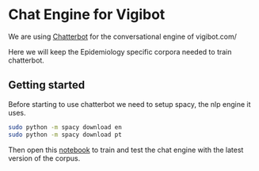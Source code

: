 # Chat Engine for Vigibot
We are using [Chatterbot](https://github.com/gunthercox/chatterbot) for the conversational engine of vigibot.com/

Here we will keep the Epidemiology specific corpora needed to train chatterbot.

## Getting started

Before starting to use chatterbot we need to setup spacy, the nlp engine it uses.

```bash
sudo python -m spacy download en
sudo python -m spacy download pt
```

Then open this [notebook](Testing.ipynb) to train and test the chat engine with the latest version of the corpus.
